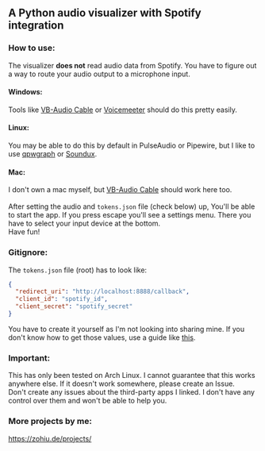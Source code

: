 ## A Python audio visualizer with Spotify integration

### How to use:
The visualizer **does not** read audio data from Spotify. You have to figure out a way to route your audio output to a microphone input.

#### Windows:
Tools like [VB-Audio Cable](https://vb-audio.com/Cable/index.htm) or [Voicemeeter](https://vb-audio.com/Voicemeeter/index.htm) should do this pretty easily.

#### Linux:
You may be able to do this by default in PulseAudio or Pipewire, but I  like to use [qpwgraph](https://gitlab.freedesktop.org/rncbc/qpwgraph) or [Soundux](https://soundux.rocks/).

#### Mac:
I don't own a mac myself, but [VB-Audio Cable](https://vb-audio.com/Cable/index.htm) should work here too.\
\
After setting the audio and `tokens.json` file (check below) up, You'll be able to start the app. If you press escape you'll see a settings menu. There you have to select your input device at the bottom.\
Have fun!

### Gitignore:
The `tokens.json` file (root) has to look like:
```json
{
  "redirect_uri": "http://localhost:8888/callback",
  "client_id": "spotify_id",
  "client_secret": "spotify_secret"
}
```
You have to create it yourself as I'm not looking into sharing mine. If you don't know how to get those values, use a guide like [this](https://medium.com/@maxtingle/getting-started-with-spotifys-api-spotipy-197c3dc6353b).

### Important:
This has only been tested on Arch Linux. I cannot guarantee that this works anywhere else. If it doesn't work somewhere, please create an Issue.\
Don't create any issues about the third-party apps I linked. I don't have any control over them and won't be able to help you.

### More projects by me:
https://zohiu.de/projects/ 